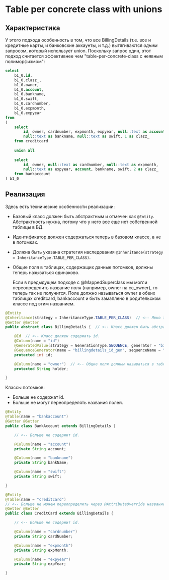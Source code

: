# Table per concrete class with unions

## Характеристика

У этого подхода особенность в том, что все BillingDetails (т.е. все и кредитные карты, и банковские аккаунты, и т.д.) вытягиваются *одним* запросом, который использует union. Поскольку запрос один, этот подход считается эффективнее чем "table-per-concrete-class с неявным полиморфизмом":

```sql
select
	b1_0.id,
	b1_0.clazz_,
	b1_0.owner,
	b1_0.account,
	b1_0.bankname,
	b1_0.swift,
	b1_0.cardnumber,
	b1_0.expmonth,
	b1_0.expyear 
from 
( 
	select 
		id, owner, cardnumber, expmonth, expyear, null::text as account, 
		null::text as bankname, null::text as swift, 1 as clazz_ 
	from creditcard 
	
	union all 
	
	select 
		id, owner, null::text as cardnumber, null::text as expmonth, 
		null::text as expyear, account, bankname, swift, 2 as clazz_ 
	from bankaccount 
) b1_0
```

## Реализация

Здесь есть технические особенности реализации:

* Базовый класс должен быть абстрактным и отмечен как `@Entity`. Абстрактность нужна, потому что у него все еще нет собственной таблицы в БД.

* Идентификатор должен содержаться теперь в базовом классе, а не в потомках.

* Должна быть указана стратегия наследования `@Inheritance(strategy = InheritanceType.TABLE_PER_CLASS)`.

* Общие поля в таблицах, содержащих данные потомков, должны теперь называться одинаково.

  Если в предыдущем подходе с @MappedSuperclass мы могли переопределить название поля (например, owner на cc_owner), то теперь так не получится. Поле должно называться owner в обеих таблицах creditcard, bankaccount и быть замаплено в родительском классе под этим названием.

```java
@Entity
@Inheritance(strategy = InheritanceType.TABLE_PER_CLASS)  // <-- Явно задаем стратегию наследования.
@Getter @Setter
public abstract class BillingDetails {  // <-- Класс должен быть абстрактным, т.к. у него нет своей таблицы.

    @Id  // <-- Класс должен содержать id.
    @Column(name = "id")
    @GeneratedValue(strategy = GenerationType.SEQUENCE, generator = "billingdetails_id_gen")
    @SequenceGenerator(name = "billingdetails_id_gen", sequenceName = "billingdetails_id_seq", allocationSize = 1)
    protected int id;

    @Column(name = "owner")  // <-- Общие поля должны называться в таблицах одинаково.
    protected String holder;

}
```

Классы потомков:

* Больше не содержат id. 
* Больше не могут переопределять названия полей.

```java
@Entity
@Table(name = "bankaccount")
@Getter @Setter
public class BankAccount extends BillingDetails {

	// <-- Больше не содержит id.

    @Column(name = "account")
    private String account;

    @Column(name = "bankname")
    private String bankName;

    @Column(name = "swift")
    private String swift;

}
```

```java
@Entity
@Table(name = "creditcard")
// <-- Больше не можем переопределить через @AttributeOverride название поля owner на cc_owner.
@Getter @Setter
public class CreditCard extends BillingDetails {

	// <-- Больше не содержит id.

    @Column(name = "cardnumber")
    private String cardNumber;

    @Column(name = "expmonth")
    private String expMonth;

    @Column(name = "expyear")
    private String expYear;

}
```

